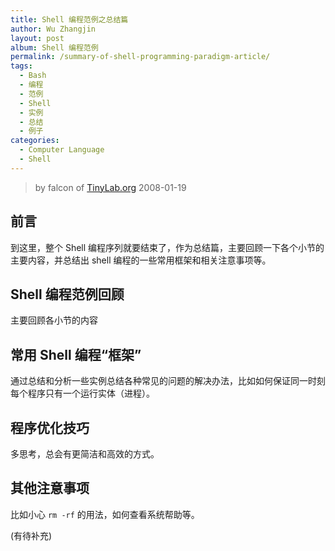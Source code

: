 ```yaml
---
title: Shell 编程范例之总结篇
author: Wu Zhangjin
layout: post
album: Shell 编程范例
permalink: /summary-of-shell-programming-paradigm-article/
tags:
  - Bash
  - 编程
  - 范例
  - Shell
  - 实例
  - 总结
  - 例子
categories:
  - Computer Language
  - Shell
---
```


> by falcon of [TinyLab.org][2]
> 2008-01-19

## 前言

到这里，整个 Shell 编程序列就要结束了，作为总结篇，主要回顾一下各个小节的主要内容，并总结出 shell 编程的一些常用框架和相关注意事项等。

## Shell 编程范例回顾

主要回顾各小节的内容

## 常用 Shell 编程“框架”

通过总结和分析一些实例总结各种常见的问题的解决办法，比如如何保证同一时刻每个程序只有一个运行实体（进程）。

## 程序优化技巧

多思考，总会有更简洁和高效的方式。

## 其他注意事项

比如小心 `rm -rf` 的用法，如何查看系统帮助等。

(有待补充)

 [2]: http://tinylab.org
